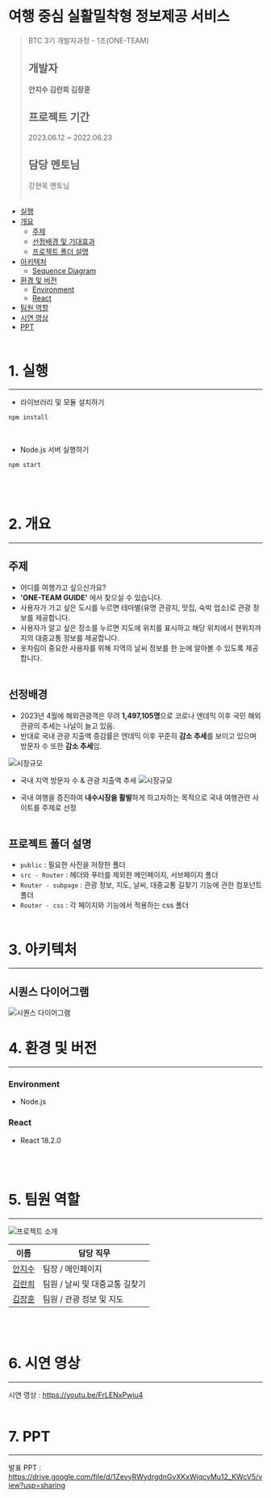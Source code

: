 # 여행 중심 실활밀착형 정보제공 서비스

> BTC 3기 개발자과정 - 1조(ONE-TEAM)
>
> ## 개발자
>
> **안지수 김란희 김장훈**
>
> ## 프로젝트 기간
>
> 2023.06.12 ~ 2022.06.23
>
> ## 담당 멘토님
>
> 강현욱 멘토님
> <br/> <br/>

-   [실행](#1-실행)
-   [개요](#2-개요)
    -   [주제](#주제)
    -   [선정배경 및 기대효과](#선정배경)
    -   [프로젝트 폴더 설명](#프로젝트-폴더-설명)
-   [아키텍처](#3-아키텍처)
    -   [Sequence Diagram](#시퀀스-다이어그램)
-   [환경 및 버전](#4-환경-및-버전)
    -   [Environment](#environment)
    -   [React](#react)
-   [팀원 역할](#5.팀원-역할)
-   [시연 영상](#6.시연-영상)
-   [PPT](#7-ppt)
    <br/>
    <br/>

# 1. 실행

---

-   라이브러리 및 모듈 설치하기

```bash
npm install
```

<br/>

-   Node.js 서버 실행하기

```bash
npm start
```

<br/>

<br/>

# 2. 개요

---

## 주제

-   어디를 여행가고 싶으신가요?
-   **'ONE-TEAM GUIDE'** 에서 찾으실 수 있습니다.
-   사용자가 가고 싶은 도시를 누르면 테마별(유명 관광지, 맛집, 숙박 업소)로 관광 정보를 제공합니다.
-   사용자가 알고 싶은 장소를 누르면 지도에 위치를 표시하고 해당 위치에서 현위치까지의 대중교통 정보를 제공합니다.
-   옷차림이 중요한 사용자를 위해 지역의 날씨 정보를 한 눈에 알아볼 수 있도록 제공합니다.
    <br/>
    <br/>

## 선정배경

-   2023년 4월에 해외관광객은 무려 **1,497,105명**으로 코로나 엔데믹 이후 국민 해외관광의 추세는 나날이 늘고 있음.
-   반대로 국내 관광 지출액 증감률은 엔데믹 이후 꾸준히 **감소 추세**를 보이고 있으며 방문자 수 또한 **감소 추세**임.

![시장규모](https://github.com/jisooAhn/front-end-pjt/assets/96163167/89491bcd-a1c4-4d91-bbe4-0af8751769aa)
<br/>

-   국내 지역 방문자 수 & 관광 지출액 추세
    ![시장규모](https://github.com/jisooAhn/front-end-pjt/assets/96163167/ed8e897f-25a9-4d3e-9078-1562205449be)

-   국내 여행을 증진하여 **내수시장을 활발**하게 하고자하는 목적으로 국내 여행관련 사이트를 주제로 선정
    <br/>
    <br/>

## 프로젝트 폴더 설명

-   `public` : 필요한 사진을 저장한 폴더
-   `src - Router` : 헤더와 푸터를 제외한 메인페이지, 서브페이지 폴더
-   `Router - subpage` : 관광 정보, 지도, 날씨, 대중교통 길찾기 기능에 관한 컴포넌트 폴더
-   `Router - css` : 각 페이지와 기능에서 적용하는 css 폴더
    <br/>
    <br/>

# 3. 아키텍처

---

## 시퀀스 다이어그램

![시퀀스 다이어그램](https://github.com/jisooAhn/front-end-pjt/assets/96163167/36dd0723-8721-4332-9c23-6fb51f79f5db)

# 4. 환경 및 버전

---

### Environment

-   Node.js

### React

-   React 18.2.0

<br/>
<br/>

# 5. 팀원 역할

---

![프로젝트 소개](https://github.com/jisooAhn/front-end-pjt/assets/96163167/76d1da56-56b5-4d80-ac94-f7fcfa25e863)

| 이름                                    | 담당 직무                      |
| --------------------------------------- | ------------------------------ |
| [안지수](https://github.com/jisooAhn)   | 팀장 / 메인페이지              |
| [김란희](https://github.com/doradorani) | 팀원 / 날씨 및 대중교통 길찾기 |
| [김장훈](https://github.com/jangdebug)  | 팀원 / 관광 정보 및 지도       |

<br/>
<br/>

# 6. 시연 영상

---

시연 영상 : https://youtu.be/FrLENxPwiu4
<br/>
<br/>

# 7. PPT

---

발표 PPT : https://drive.google.com/file/d/1ZevyRWydrgdnGvXKxWjqcvMu12_KWcV5/view?usp=sharing
